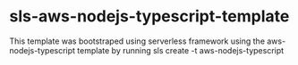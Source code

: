 # sls-aws-nodejs-typescript-template

This template was bootstraped using serverless framework using the aws-nodejs-typescript template by running sls create -t aws-nodejs-typescript
